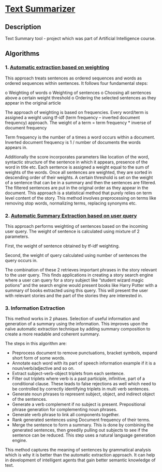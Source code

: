 # [Text Summarizer](https://en.wikipedia.org/wiki/Automatic_summarization)

## Description
Text Summary tool - project which was part of Artificial Intelligence course.

## Algorithms

### 1.	[Automatic extraction based on weighting](http://research.nii.ac.jp/ntcir/workshop/OnlineProceedings3/NTCIR3-TSC-SekiY.pdf)
This approach treats sentences as ordered sequences and words as ordered sequences within sentences. It follows four fundamental steps:

o	Weighting of words
o	Weighting of sentences
o	Choosing all sentences above a certain weight threshold
o	Ordering the selected sentences as they appear in the original article

The approach of weighting is based on frequencies. Every word/term is assigned a weight using tf-idf (term frequency – inverted document frequency) approach. The weight of a term = term frequency * inverse of document frequency

Term frequency is the number of a times a word occurs within a document. 
Inverted document frequency is 1 / number of documents the words appears in.

Additionally the score incorporates parameters like location of the word, syntactic structure of the sentence in which it appears, presence of the word in title etc.
Each sentence is assigned a weight equal to the sum of weights of the words.
Once all sentences are weighted, they are sorted in descending order of their weights. A certain threshold is set on the weight of a sentence that can be in a summary and then the sentences are filtered.
The filtered sentences are put in the original order as they appear in the document. This approach is a statistical method that purely relies on term level content of the story. This method involves preprocessing on terms like removing stop words, normalizing terms, replacing synonyms etc.


### 2.	[Automatic Summary Extraction based on user query](http://ieeexplore.ieee.org/document/5270475/?reload=true)
This approach performs weighting of sentences based on the incoming user query. The weight of sentence is calculated using mixture of 2 parameters. 

First, the weight of sentence obtained by tf-idf weighting. 

Second, the weight of query calculated using number of sentences the query occurs in. 

The combination of these 2 retrieves important phrases in the story relevant to the user query. This finds applications in creating a story search engine where a user can query for a story subject like “student wizard magic potions” and the search engine would present books like Harry Potter with a summary of books extracted using this query. This will present the user with relevant stories and the part of the stories they are interested in.


### 3.	Information Extraction 
This method works in 2 phases. Selection of useful information and generation of a summary using the information. This improves upon the naïve automatic extraction technique by adding summary composition to create a more readable and coherent summary. 

The steps in this algorithm are:
-	Preprocess document to remove punctuations, bracket symbols, expand short form of some words.
-	Annotate each word with its part of speech information example if it is a noun/verb/adjective and so on.
-	Extract subject-verb-object triplets from each sentence.
-	Filter out triplets where verb is a past participle, infinitive, part of a conditional clause. These leads to false rejections as well which need to be controlled by correctly identifying triplets in multi verb sentences.
-	Generate noun phrases to represent subject, object, and indirect object of the sentences.
-	Generate a verb complement if no subject is present. Prepositional phrase generation for complementing noun phrases.
-	Generate verb phrase to link all components together.
-	Rank generated sentences using Document frequency of their terms.
-	Merge the sentence to form a summary. This is done by combining the generated sentences, then greedily pulling out subjects to see if the sentence can be reduced. This step uses a natural language generation engine.

This method captures the meaning of sentences by grammatical analysis which is why it is better than the automatic extraction approach. It can help in development of intelligent agents that gain better semantic knowledge of text.
